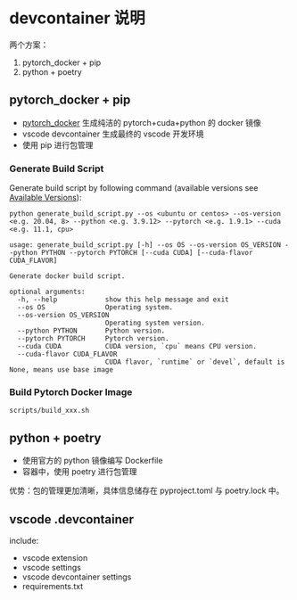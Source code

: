 # devcontainer 说明

两个方案：

1. pytorch_docker + pip
2. python + poetry

## pytorch_docker + pip

+ [pytorch_docker](https://github.com/cnstark/pytorch-docker) 生成纯洁的 pytorch+cuda+python 的 docker 镜像
+ vscode devcontainer 生成最终的 vscode 开发环境
+ 使用 pip 进行包管理
  
### Generate Build Script

Generate build script by following command (available versions see [Available Versions](#Available-Versions)):

```shell
python generate_build_script.py --os <ubuntu or centos> --os-version <e.g. 20.04, 8> --python <e.g. 3.9.12> --pytorch <e.g. 1.9.1> --cuda <e.g. 11.1, cpu>
```

```shell
usage: generate_build_script.py [-h] --os OS --os-version OS_VERSION --python PYTHON --pytorch PYTORCH [--cuda CUDA] [--cuda-flavor CUDA_FLAVOR]

Generate docker build script.

optional arguments:
  -h, --help            show this help message and exit
  --os OS               Operating system.
  --os-version OS_VERSION
                        Operating system version.
  --python PYTHON       Python version.
  --pytorch PYTORCH     Pytorch version.
  --cuda CUDA           CUDA version, `cpu` means CPU version.
  --cuda-flavor CUDA_FLAVOR
                        CUDA flavor, `runtime` or `devel`, default is None, means use base image
```

### Build Pytorch Docker Image

```
scripts/build_xxx.sh
```

## python + poetry

+ 使用官方的 python 镜像编写 Dockerfile
+ 容器中，使用 poetry 进行包管理

优势：包的管理更加清晰，具体信息储存在 pyproject.toml 与 poetry.lock 中。

## vscode .devcontainer

include:
+ vscode extension
+ vscode settings
+ vscode devcontainer settings
+ requirements.txt